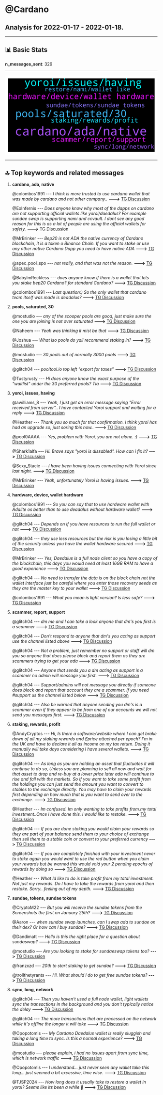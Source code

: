 # **@Cardano**
 ## Analysis for **2022-01-17** - **2022-01-18**.

---

## 📊 **Basic Stats**

**n_messages_sent**: 329

---
![wordcloud](Cardano_1Days_wordcloud.png)

---


## 🔝 **Top keywords and related messages**

1. **cardano, ada, native**

    @colombos1991 --- *I think is more trusted to use cardano wallet that was made by cardano and not other company..* **--->** [TG Discussion](https://t.me/Cardano/771283)

    @ExInfernis --- *Does anyone know why most of the dapps on cardano are not supporting official wallets like yoroi/daedalus? For example sundae swap is supporting nami and ccvault. I dont see any good reason for this is as a lot of people are using the official wallets for safety.* **--->** [TG Discussion](https://t.me/Cardano/770948)

    @MrBrinker --- *Bep20 is not ADA the native currency of Cardano blockchain, it is a token o  Binance Chain. If you want to stake or use any other native Cardano Dapp you need to have native ADA* **--->** [TG Discussion](https://t.me/Cardano/770262)

    @apex_pool_spo --- *not really, and that was not the reason.* **--->** [TG Discussion](https://t.me/Cardano/771360)

    @BabyImReckless --- *does anyone know if there is a wallet that lets you stake bep20 Cardano?  for standard Cardano?* **--->** [TG Discussion](https://t.me/Cardano/771207)

    @colombos1991 --- *Last question:) So the only wallet that cardano team itself was made is deadalus?* **--->** [TG Discussion](https://t.me/Cardano/771281)

2. **pools, saturated, 30**

    @mostudio --- *any of the scooper pools are good, just make sure the one you are joining is not over saturated* **--->** [TG Discussion](https://t.me/Cardano/771454)

    @Naheem --- *Yeah was thinking it mist be that* **--->** [TG Discussion](https://t.me/Cardano/770604)

    @Joshua --- *What iso pools do yall recommend staking in?* **--->** [TG Discussion](https://t.me/Cardano/771443)

    @mostudio --- *30 pools out of normally 3000 pools* **--->** [TG Discussion](https://t.me/Cardano/771471)

    @glitch04 --- *pooltool.io top left "export for taxes"* **--->** [TG Discussion](https://t.me/Cardano/770911)

    @Tustyrusty --- *Hi does anyone know the exact purpose of the "waitlist" under the 30 preferred pools? Tia* **--->** [TG Discussion](https://t.me/Cardano/771372)

3. **yoroi, issues, having**

    @awilliams_8 --- *Yeah, I just get an error message saying "Error received from server".. I have contacted Yoroi support and waiting for a reply* **--->** [TG Discussion](https://t.me/Cardano/769961)

    @Heather --- *Thank you so much for that confirmation. I think yproi has had an upgrade so, just soring tbis now..* **--->** [TG Discussion](https://t.me/Cardano/770488)

    @pool0AAAA --- *Yes, problem with Yoroi, you are not alone. :)* **--->** [TG Discussion](https://t.me/Cardano/770838)

    @Shark1alfa --- *Hi. Brave says "yoroi is dissabled". How can i fix it?* **--->** [TG Discussion](https://t.me/Cardano/771021)

    @Sexy_Stacie --- *I have been having issues connecting with Yoroi since last night.* **--->** [TG Discussion](https://t.me/Cardano/769972)

    @MrBrinker --- *Yeah, unfortunately Yoroi is having issues.* **--->** [TG Discussion](https://t.me/Cardano/770258)

4. **hardware, device, wallet hardware**

    @colombos1991 --- *So you can say that to use hardware wallet with Adalite os better than to use deadalus without hardware wallet?* **--->** [TG Discussion](https://t.me/Cardano/771277)

    @glitch04 --- *Depends on if you have resources to run the full wallet or not* **--->** [TG Discussion](https://t.me/Cardano/771253)

    @glitch04 --- *they use less resources but the risk is you losing a little bit of the security unless you have the wallet hardware secured* **--->** [TG Discussion](https://t.me/Cardano/771269)

    @MrBrinker --- *Yes, Daedalus is a full node client so you have a copy of the blockchain, this days you would need at least 16GB RAM to have a good experience* **--->** [TG Discussion](https://t.me/Cardano/770284)

    @glitch04 --- *No need to transfer the data is on the block chain not the wallet interface just be careful where you enter those recovery seeds as they are the master key to your wallet* **--->** [TG Discussion](https://t.me/Cardano/770575)

    @colombos1991 --- *What you mean is light version? Is less safe?* **--->** [TG Discussion](https://t.me/Cardano/771266)

5. **scammer, report, support**

    @glitch04 --- *dm me and I can take a look anyone that dm's you first is a scammer* **--->** [TG Discussion](https://t.me/Cardano/771145)

    @glitch04 --- *Don't respond to anyone that dm's you acting as support use the channel listed above* **--->** [TG Discussion](https://t.me/Cardano/770562)

    @glitch04 --- *Not a problem, just remember no support or staff will dm you so anyone that does please block and report them as they are scammers trying to get your ada* **--->** [TG Discussion](https://t.me/Cardano/770489)

    @glitch04 --- *Anyone that sends you a dm acting as support is a scammer no admin will message you first.* **--->** [TG Discussion](https://t.me/Cardano/771243)

    @glitch04 --- *Support/admins will not message you directly if someone does block and report that account they are a scammer.  If you need #support us the channel listed below* **--->** [TG Discussion](https://t.me/Cardano/771034)

    @glitch04 --- *Also be warned that anyone sending you dm's is a scammer even if they appear to be from one of our accounts we will not send you messages first.* **--->** [TG Discussion](https://t.me/Cardano/770619)

6. **staking, rewards, profit**

    @AndyCryptos --- *Hi, Is there a software/website where I can get brake down of all my staking rewards and £price attached per epoch? I'm in the UK and have to declare it all as income on my tax return. Doing it manually will take days considering I have several wallets.* **--->** [TG Discussion](https://t.me/Cardano/770797)

    @glitch04 --- *As long as you are holding an asset that fluctuates it will continue to do so, Unless you are planning to sell all now and wait for that asset to drop and re-buy at a lower price later ada will continue to rise and fall with the markets.  So If you want to take some profit from the holdings you can just send the amount you want to convert to stables to the exchange directly. You may have to claim your rewards first depending on how much that is you want to send over to the exchange.* **--->** [TG Discussion](https://t.me/Cardano/770494)

    @Heather --- *Im confused. Im only wanting to take profits from.my total investment..Once i have done this. I would like to restake.* **--->** [TG Discussion](https://t.me/Cardano/770491)

    @glitch04 --- *If you are done staking you would claim your rewards so they are part of your balance send them to your choice of exchange then sell them to a stable coin or convert to your preferred currency* **--->** [TG Discussion](https://t.me/Cardano/770483)

    @glitch04 --- *If you are completely finished with your investment never to stake again you would want to use the red button when you claim your rewards but be warned this would void your 2 pending epochs of rewards by doing so* **--->** [TG Discussion](https://t.me/Cardano/770486)

    @Heather --- *What Id like to do is take profit from my total investment. Not just my rewards. Do I have to take the rewards from yoroi and then restake. Sorry.. feeling out of my depth.* **--->** [TG Discussion](https://t.me/Cardano/770480)

7. **sundae, tokens, sundae tokens**

    @CryptoM22 --- *But you will receive the sundae tokens from the Screenshots the first on January 25th?* **--->** [TG Discussion](https://t.me/Cardano/771598)

    @Aaron --- *when sundae swap launches, can I swap ada to sundae on their dex? Or how can I buy sundae?* **--->** [TG Discussion](https://t.me/Cardano/771322)

    @Dandimatt --- *Hello is this the right place for a question about sundaswap?* **--->** [TG Discussion](https://t.me/Cardano/770037)

    @mostudio --- *Are you looking to stake for sundaeswap tokens too?* **--->** [TG Discussion](https://t.me/Cardano/771452)

    @franzxzd --- *20th to start staking to get sundae?* **--->** [TG Discussion](https://t.me/Cardano/771301)

    @trollthetyrants --- *Hi.  What should i do to get free sundae tokens?* **--->** [TG Discussion](https://t.me/Cardano/771583)

8. **sync, long, network**

    @glitch04 --- *Then you haven't used a full node wallet, light wallets sync the transactions in the background and you don't typically notice the delay* **--->** [TG Discussion](https://t.me/Cardano/770288)

    @glitch04 --- *The more transactions that are processed on the network while it's offline the longer it will take* **--->** [TG Discussion](https://t.me/Cardano/770286)

    @Opopotomis --- *My Cardano Daedalus wallet is really sluggish and taking a long time to sync. Is this a normal experience?* **--->** [TG Discussion](https://t.me/Cardano/770283)

    @mostudio --- *please explain, i had no issues apart from sync time, which is network traffic* **--->** [TG Discussion](https://t.me/Cardano/771362)

    @Opopotomis --- *I understand... just never seen any wallet take this long... just seemed a bit excessive, time wise.* **--->** [TG Discussion](https://t.me/Cardano/770287)

    @TJSP2024 --- *How long does it usually take to restore a wallet in yoroi? Seems like its been a while 🤔* **--->** [TG Discussion](https://t.me/Cardano/771102)

